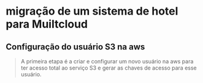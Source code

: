 # migração de um sistema de hotel para Muiltcloud


## Configuração do usuário S3 na aws
> A primeira etapa é a criar e configurar um novo usuário na aws para ter acesso total ao serviço S3 e gerar as chaves de acesso para esse usuário. 